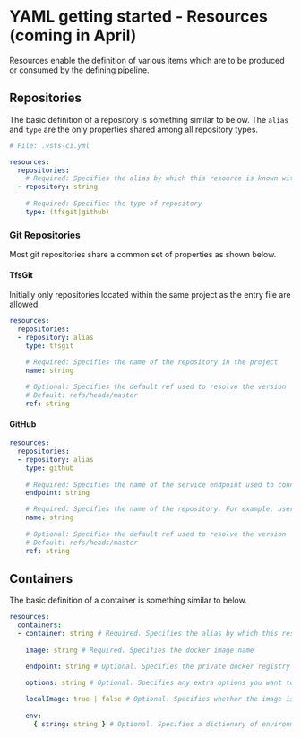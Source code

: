 # YAML getting started - Resources (coming in April)

Resources enable the definition of various items which are to be produced or consumed
by the defining pipeline. 

## Repositories

The basic definition of a repository is something similar to below. The `alias` and 
`type` are the only properties shared among all repository types. 

```yaml
# File: .vsts-ci.yml

resources:
  repositories:
    # Required: Specifies the alias by which this resource is known within the pipeline
  - repository: string
  
    # Required: Specifies the type of repository
    type: (tfsgit|github)
```

### Git Repositories

Most git repositories share a common set of properties as shown below.

#### TfsGit

Initially only repositories located within the same project as the entry file are allowed. 

```yaml
resources:
  repositories:
  - repository: alias
    type: tfsgit

    # Required: Specifies the name of the repository in the project
    name: string
    
    # Optional: Specifies the default ref used to resolve the version 
    # Default: refs/heads/master
    ref: string    
```

#### GitHub

```yaml
resources:
  repositories:
  - repository: alias
    type: github
    
    # Required: Specifies the name of the service endpoint used to connect to github
    endpoint: string

    # Required: Specifies the name of the repository. For example, user/repo or organization/repo.
    name: string
    
    # Optional: Specifies the default ref used to resolve the version
    # Default: refs/heads/master
    ref: string    
```

## Containers

The basic definition of a container is something similar to below. 

```yaml
resources:
  containers:
  - container: string # Required. Specifies the alias by which this resource is known within the pipeline
    
    image: string # Required. Specifies the docker image name

    endpoint: string # Optional. Specifies the private docker registry endpoint's name defined in VSTS

    options: string # Optional. Specifies any extra options you want to add for container startup.
    
    localImage: true | false # Optional. Specifies whether the image is locally built and don't pull from docker registry
    
    env:
      { string: string } # Optional. Specifies a dictionary of environment variables added during container creation
```
